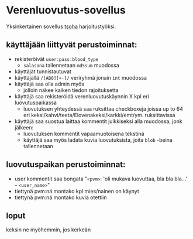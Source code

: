 # Verenluovutus-sovellus

Yksinkertainen sovellus [tsoha](https://hy-tsoha.github.io/materiaali/) harjoitustyöksi.

## käyttäjään liittyvät perustoiminnat:

- rekisteröivät `user:pass:blood_type`
    - `salasana` tallennetaan `md5sum` muodossa
- käyttäjät tunnistautuvat
- käyttäjällä `/[AB0][+-]/` veriryhmä jonain `int` muodossa
- käyttäjä saa olla admin myös
    - jolloin näkee kaiken tiedon rajoituksetta
- käyttäjä saa rekisteröidä verenluovutuskäynnin X kpl eri luovutuspaikassa
    - luovutuksen yhteydessä saa ruksittaa checkboxeja joissa up to 64 eri keksi/kahvi/teeta/Elovenakeksi/karkki/emt/ym. ruksittavissa
- käyttäjä saa suostua laittaa kommentit julkkiseksi alla muodossa, jonk jälkeen:
    - luovutuksen kommentit vapaamuotoisena tekstinä
    - käyttäjä saa myös ladata kuvia luovutuksista, joita `blob` -beina tallennetaan

## luovutuspaikan perustoiminnat:

- user kommentit saa bongata "`<pvm>`: 'oli mukava luovuttaa, bla bla bla...' - `<user_name>`"
- tiettynä pvm:nä montako kpl mies/nainen on käynyt
- tiettynä pvm:nä montako kuvia otettiin

## loput

keksin ne myöhemmin, jos kerkeän
